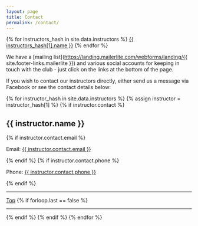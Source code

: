 ```yaml
---
layout: page
title: Contact
permalink: /contact/
---
```


<div class="jump-menu" id="contact-jump-menu">
{% for instructors_hash in site.data.instructors %}
<a href="../contact/#{{ instructors_hash[0] }}-contact">{{ instructors_hash[1].name }}</a>
{% endfor %}
</div>

We have a [mailing list](https://landing.mailerlite.com/webforms/landing/{{ site.footer-links.mailerlite }}) and various social accounts for keeping in touch with the club - just click on the links at the bottom of the page.

If you wish to contact our instructors directly, either send us a message via Facebook or see
the contact details below:

{% for instructor_hash in site.data.instructors %}
{% assign instructor = instructor_hash[1] %}
{% if instructor.contact %}
<section>
    <h1 id="{{ instructor_hash[0]}}-contact">{{ instructor.name }}</h1>
    {% if instructor.contact.email %}<p><span class="details-title">Email: </span><a href="mailto:{{ instructor.contact.email }}">{{ instructor.contact.email }}</a></p>{% endif %}
    {% if instructor.contact.phone %}<p><span class="details-title">Phone:</span> <a href="tel:{{ instructor.contact.phone | remove: ' ' }}">{{ instructor.contact.phone }}</a></p>{% endif %}
</section>
<hr>
<a href="../contact/#contact-jump-menu">Top</a>
{% if forloop.last == false %}
<hr>
{% endif %}
{% endif %}
{% endfor %}